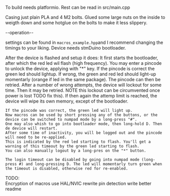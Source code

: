 To build needs platformio. Rest can be read in src/main.cpp

Casing just plain PLA and 4 M2 bolts.
Glued some large nuts on the inside to weigth down 
and some hotglue on the bolts to make it less slippery.

--operation--

settings can be found in `macros_example.hpp`and I recommend changing the timings to your liking.
Device needs stmDuino bootloader.

After the device is flashed and setup it does:
    It first starts the bootloader, after which the red led wil flash (high frequency).
    You may enter a pincode to unlock the device, applying with "*" key.
    If the pincode is correct the green led should lightup.
    If wrong, the green and red led should light-up momentarly (orange if led in the same package).
    The pincode can then be retried. After a number of wrong attempts, the device will lockout for some time.
    Then it may be retried. NOTE this lockout can be circumvented once power is lost TODO fix this).
    If then again the attemp limit is reached, the device will wipe its own memory, except of the bootloader.

    If the pincode was correct, the green led will light up.
    Now macros can be used by short pressing any of the buttons, or the device can be switched to numpad mode by a long-press "#".
    One may also whish to go into bootloader mode, then long-hold D. Then de device will restart.
    After some time of inactivity, you will be logged out and the pincode will need to be re-applied.
    This is indicated by the red led starting to flash. You'll get a warning of this timeout by the green led starting to flash.
    You can also manually logout by a long-pres on the "*" button.

    The login timeout can be disabled by going into numpad mode (long-press #) and long-pressing D. The led will momentarly turn green when the timeout is disabled, otherwise red for re-enabled.

TODO:  
    Encryption of macros
    use HAL/NVIC
    rewrite pin detection
    write better readme
